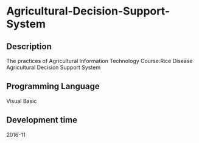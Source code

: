# Agricultural-Decision-Support-System
## Description
The practices of Agricultural Information Technology Course:Rice Disease Agricultural Decision Support System

## Programming Language
Visual Basic

## Development time
2016-11
